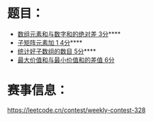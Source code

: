 # 题目：<br>
- [数组元素和与数字和的绝对差 3分](https://leetcode.cn/problems/difference-between-element-sum-and-digit-sum-of-an-array/)****
- [子矩阵元素加 1 4分](https://leetcode.cn/problems/increment-submatrices-by-one/)****
- [统计好子数组的数目 5分](https://leetcode.cn/problems/count-the-number-of-good-subarrays/)****
- [最大价值和与最小价值和的差值 6分](https://leetcode.cn/problems/difference-between-maximum-and-minimum-price-sum/)

# 赛事信息：<br>
https://leetcode.cn/contest/weekly-contest-328
